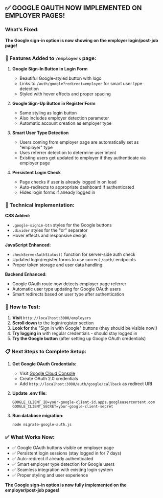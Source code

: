## ✅ GOOGLE OAUTH NOW IMPLEMENTED ON EMPLOYER PAGES!

### What's Fixed:
**The Google sign-in option is now showing on the employer login/post-job page!**

### 🎯 Features Added to `/employers` page:

1. **Google Sign-In Button in Login Form**
   - Beautiful Google-styled button with logo
   - Links to `/auth/google?redirect=employer` for smart user type detection
   - Styled with hover effects and proper spacing

2. **Google Sign-Up Button in Register Form**
   - Same styling as login button
   - Also includes employer detection parameter
   - Automatic account creation as employer type

3. **Smart User Type Detection**
   - Users coming from employer page are automatically set as "employer" type
   - Uses referrer detection to determine user intent
   - Existing users get updated to employer if they authenticate via employer page

4. **Persistent Login Check**
   - Page checks if user is already logged in on load
   - Auto-redirects to appropriate dashboard if authenticated
   - Hides login forms if already logged in

### 🔧 Technical Implementation:

**CSS Added:**
- `.google-signin-btn` styles for the Google buttons
- `.divider` styles for the "or" separator
- Hover effects and responsive design

**JavaScript Enhanced:**
- `checkServerAuthStatus()` function for server-side auth check
- Updated login/register forms to use correct `/auth/` endpoints
- Proper token storage and user data handling

**Backend Enhanced:**
- Google OAuth route now detects employer page referrer
- Automatic user type updating for Google OAuth users
- Smart redirects based on user type after authentication

### 🧪 How to Test:

1. **Visit** `http://localhost:3000/employers`
2. **Scroll down** to the login/register section
3. **Look for** the "Sign in with Google" buttons (they should be visible now!)
4. **Try logging in** with regular credentials - should stay logged in
5. **Try the Google button** (after setting up Google OAuth credentials)

### 📋 Next Steps to Complete Setup:

1. **Get Google OAuth Credentials:**
   - Visit [Google Cloud Console](https://console.cloud.google.com/)
   - Create OAuth 2.0 credentials
   - Add `http://localhost:3000/auth/google/callback` as redirect URI

2. **Update .env file:**
   ```env
   GOOGLE_CLIENT_ID=your-google-client-id.apps.googleusercontent.com
   GOOGLE_CLIENT_SECRET=your-google-client-secret
   ```

3. **Run database migration:**
   ```bash
   node migrate-google-auth.js
   ```

### ✅ What Works Now:

- ✅ Google OAuth buttons visible on employer page
- ✅ Persistent login sessions (stay logged in for 7 days)
- ✅ Auto-redirect if already authenticated
- ✅ Smart employer type detection for Google users
- ✅ Seamless integration with existing login system
- ✅ Proper styling and user experience

**The Google sign-in option is now fully implemented on the employer/post-job pages!**
